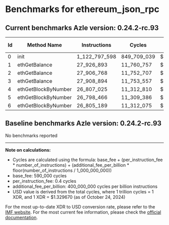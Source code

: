 # Benchmarks for ethereum_json_rpc

## Current benchmarks Azle version: 0.24.2-rc.93

| Id  | Method Name         | Instructions  | Cycles      | USD           | USD/Million Calls |
| --- | ------------------- | ------------- | ----------- | ------------- | ----------------- |
| 0   | init                | 1_122_797_598 | 849_709_039 | $0.0011298326 | $1_129.83         |
| 1   | ethGetBalance       | 27_926_893    | 11_760_757  | $0.0000156379 | $15.63            |
| 2   | ethGetBalance       | 27_906_768    | 11_752_707  | $0.0000156272 | $15.62            |
| 3   | ethGetBalance       | 27_908_894    | 11_753_557  | $0.0000156284 | $15.62            |
| 4   | ethGetBlockByNumber | 26_807_025    | 11_312_810  | $0.0000150423 | $15.04            |
| 5   | ethGetBlockByNumber | 26_798_466    | 11_309_386  | $0.0000150378 | $15.03            |
| 6   | ethGetBlockByNumber | 26_805_189    | 11_312_075  | $0.0000150413 | $15.04            |

## Baseline benchmarks Azle version: 0.24.2-rc.93

No benchmarks reported

---

**Note on calculations:**

-   Cycles are calculated using the formula: base_fee + (per_instruction_fee \* number_of_instructions) + (additional_fee_per_billion \* floor(number_of_instructions / 1_000_000_000))
-   base_fee: 590_000 cycles
-   per_instruction_fee: 0.4 cycles
-   additional_fee_per_billion: 400_000_000 cycles per billion instructions
-   USD value is derived from the total cycles, where 1 trillion cycles = 1 XDR, and 1 XDR = $1.329670 (as of October 24, 2024)

For the most up-to-date XDR to USD conversion rate, please refer to the [IMF website](https://www.imf.org/external/np/fin/data/rms_sdrv.aspx).
For the most current fee information, please check the [official documentation](https://internetcomputer.org/docs/current/developer-docs/gas-cost#execution).
